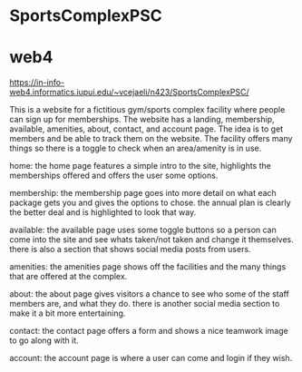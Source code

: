 # SportsComplexPSC

# web4
https://in-info-web4.informatics.iupui.edu/~vcejaeli/n423/SportsComplexPSC/

This is a website for a fictitious gym/sports complex facility where people can sign up for memberships. 
The website has a landing, membership, available, amenities, about, contact, and account page. 
The idea is to get members and be able to track them on the website. 
The facility offers many things so there is a toggle to check when an area/amenity is in use.

home:
the home page features a simple intro to the site, highlights the memberships offered and offers the user some options.

membership:
the membership page goes into more detail on what each package gets you and gives the options to chose. the annual plan is clearly the better deal and is highlighted to look that way.

available:
the available page uses some toggle buttons so a person can come into the site and see whats taken/not taken and change it themselves. there is also a section that shows social media posts from users.

amenities:
the amenities page shows off the facilities and the many things that are offered at the complex.

about:
the about page gives visitors a chance to see who some of the staff members are, and what they do. there is another social media section to make it a bit more entertaining. 

contact:
the contact page offers a form and shows a nice teamwork image to go along with it.

account:
the account page is where a user can come and login if they wish. 